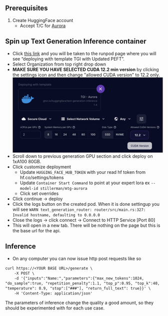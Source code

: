 ## Prerequisites
1. Create HuggingFace account
    - Accept T/C for [Aurora](https://huggingface.co/aurora-m/aurora-m-v0.1)

## Spin up Text Generation Inference container
-  Click [this link](https://runpod.io/gsc?template=vrtapjy2bd&ref=jbhaolsm) and you will be taken to the runpod page where you will see “deploying with template TGI with Updated PEFT”.
- Select Organization from top right drop down
- **MAKE SURE YOU HAVE SELECTED CUDA 12.2 min version** by clicking the settings icon and then change "allowed CUDA version" to 12.2 only.
![cuda](./image/select_cuda.png)
- Scroll down to previous generation GPU section and click deploy on 1xA100 80GB.
- Click customize deployment
    - Update `HUGGING_FACE_HUB_TOKEN` with your read hf token from hf.co/settings/tokens
    - Update `Container Start Command` to point at your expert lora ex `--model-id stillerman/mtg-aurora`
    - Click set overrides
- Click continue -> deploy
- Click the logs button on the created pod. When it is done settingup you will see `WARN text_generation_router: router/src/main.rs:327: Invalid hostname, defaulting to 0.0.0.0`
- Close the logs -> click connect -> Connect to HTTP Service [Port 80]
- This will open in a new tab. There will be nothing on the page but this is the base url for the api.

## Inference

- On any computer you can now issue http post requests like so

```
curl https://<YOUR BASE URL>/generate \
    -X POST \
    -d '{"inputs":"Name:","parameters":{"max_new_tokens":1024, "do_sample":true, "repetition_penalty":1.1, "top_p":0.95, "top_k":40, "temperature": 0.9, "stop":["###"], "return_full_text": true}}' \
    -H 'Content-Type: application/json'

```

The parameters of inference change the quality a good amount, so they should be experimented with for each use case.